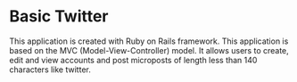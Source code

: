 # Basic Twitter

This application is created with Ruby on Rails framework. This application is based on the MVC (Model-View-Controller) model. It allows users to create, edit and view accounts and post microposts of length less than 140 characters like twitter. 
